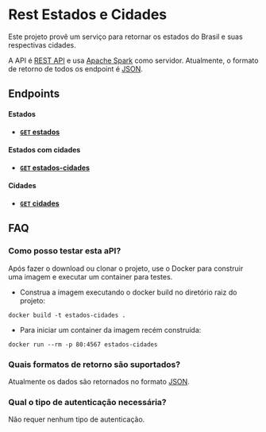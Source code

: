 # Rest Estados e Cidades

Este projeto provê um serviço para retornar os estados do Brasil e suas respectivas cidades.

A API é [REST API](http://en.wikipedia.org/wiki/Representational_State_Transfer "RESTful")
e usa [Apache Spark](http://oauth.net/ "OAuth") como servidor.
Atualmente, o formato de retorno de todos os endpoint é [JSON](http://json.org/ "JSON").

## Endpoints

#### Estados
- **[<code>GET</code> estados](https://github.com/seniocaires/estados-cidades/blob/master/endpoints/estados/GET_estados.md)**

#### Estados com cidades
- **[<code>GET</code> estados-cidades](https://github.com/seniocaires/estados-cidades/blob/master/endpoints/estados-cidades/GET_estados-cidades.md)**

#### Cidades
- **[<code>GET</code> cidades](https://github.com/seniocaires/cidades/blob/master/endpoints/cidades/GET_cidades.md)**

## FAQ
### Como posso testar esta aPI?

Após fazer o download ou clonar o projeto, use o Docker para construir uma imagem e executar um container para testes.

- Construa a imagem executando o docker build no diretório raiz do projeto:
```shell
docker build -t estados-cidades .
```
- Para iniciar um container da imagem recém construída:
```shell
docker run --rm -p 80:4567 estados-cidades
```

### Quais formatos de retorno são suportados?
Atualmente os dados são retornados no formato [JSON](http://json.org/ "JSON").

### Qual o tipo de autenticação necessária?
Não requer nenhum tipo de autenticação.

